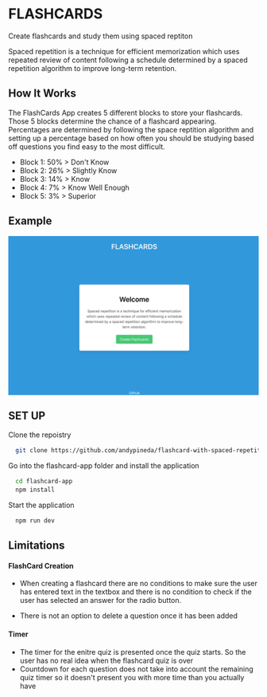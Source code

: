 # FLASHCARDS 
Create flashcards and study them using spaced reptiton 

Spaced repetition is a technique for efficient memorization which uses repeated review of content following a schedule determined by a spaced repetition algorithm to improve long-term retention.


## How It Works 

The FlashCards App creates 5 different blocks to store your flashcards. Those 5 blocks determine the chance of a flashcard appearing. Percentages are determined 
by following the space reptition algorithm and setting up a percentage based on how often you should be studying based off questions you find easy to the most difficult. 

- Block 1: 50% >  Don't Know
- Block 2: 26% >  Slightly Know
- Block 3: 14% >  Know 
- Block 4: 7%  >  Know Well Enough 
- Block 5: 3%  >  Superior 


## Example 


<p align="center">
 <img align="center" alt="start up" src="images/flash_cards_pic.png" />
</p>






## SET UP 

Clone the repoistry 
```bash
  git clone https://github.com/andypineda/flashcard-with-spaced-repetition-algorithm
```

Go into the flashcard-app folder and install the application 
```bash
  cd flashcard-app 
  npm install 
```

Start the application 
```bash
  npm run dev 
``` 



## Limitations 

#### FlashCard Creation 
- When creating a flashcard there are no conditions to make sure the user has entered text in the textbox and there is no condition to check if the user 
  has selected an answer for the radio button.
  
- There is not an option to delete a question once it has been added 

#### Timer 
- The timer for the enitre quiz is presented once the quiz starts. So the user has no real idea when the flashcard quiz is over 
- Countdown for each question does not take into account the remaining quiz timer so it doesn't present you with more time than you actually have





